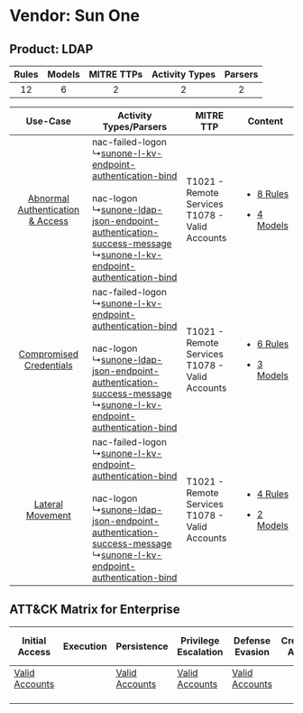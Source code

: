 Vendor: Sun One
===============
Product: LDAP
-------------
| Rules | Models | MITRE TTPs | Activity Types | Parsers |
|:-----:|:------:|:----------:|:--------------:|:-------:|
|  12   |   6    |     2      |       2        |    2    |

|    Use-Case    | Activity Types/Parsers    | MITRE TTP    | Content    |
|:----:| ---- | ---- | ---- |
| [Abnormal Authentication & Access](../../../UseCases/uc_abnormal_authentication_&_access.md) |  nac-failed-logon<br> ↳[sunone-l-kv-endpoint-authentication-bind](Ps/pC_sunonelkvendpointauthenticationbind.md)<br><br> nac-logon<br> ↳[sunone-ldap-json-endpoint-authentication-success-message](Ps/pC_sunoneldapjsonendpointauthenticationsuccessmessage.md)<br> ↳[sunone-l-kv-endpoint-authentication-bind](Ps/pC_sunonelkvendpointauthenticationbind.md)<br> | T1021 - Remote Services<br>T1078 - Valid Accounts<br> | [<ul><li>8 Rules</li></ul><ul><li>4 Models</li></ul>](RM/r_m_sun_one_ldap_Abnormal_Authentication_&_Access.md) |
|          [Compromised Credentials](../../../UseCases/uc_compromised_credentials.md)          |  nac-failed-logon<br> ↳[sunone-l-kv-endpoint-authentication-bind](Ps/pC_sunonelkvendpointauthenticationbind.md)<br><br> nac-logon<br> ↳[sunone-ldap-json-endpoint-authentication-success-message](Ps/pC_sunoneldapjsonendpointauthenticationsuccessmessage.md)<br> ↳[sunone-l-kv-endpoint-authentication-bind](Ps/pC_sunonelkvendpointauthenticationbind.md)<br> | T1021 - Remote Services<br>T1078 - Valid Accounts<br> | [<ul><li>6 Rules</li></ul><ul><li>3 Models</li></ul>](RM/r_m_sun_one_ldap_Compromised_Credentials.md)          |
|    [Lateral Movement](../../../UseCases/uc_lateral_movement.md)    |  nac-failed-logon<br> ↳[sunone-l-kv-endpoint-authentication-bind](Ps/pC_sunonelkvendpointauthenticationbind.md)<br><br> nac-logon<br> ↳[sunone-ldap-json-endpoint-authentication-success-message](Ps/pC_sunoneldapjsonendpointauthenticationsuccessmessage.md)<br> ↳[sunone-l-kv-endpoint-authentication-bind](Ps/pC_sunonelkvendpointauthenticationbind.md)<br> | T1021 - Remote Services<br>T1078 - Valid Accounts<br> | [<ul><li>4 Rules</li></ul><ul><li>2 Models</li></ul>](RM/r_m_sun_one_ldap_Lateral_Movement.md)    |

ATT&CK Matrix for Enterprise
----------------------------
| Initial Access                                                      | Execution | Persistence                                                         | Privilege Escalation                                                | Defense Evasion                                                     | Credential Access | Discovery | Lateral Movement                                                     | Collection | Command and Control | Exfiltration | Impact |
| ------------------------------------------------------------------- | --------- | ------------------------------------------------------------------- | ------------------------------------------------------------------- | ------------------------------------------------------------------- | ----------------- | --------- | -------------------------------------------------------------------- | ---------- | ------------------- | ------------ | ------ |
| [Valid Accounts](https://attack.mitre.org/techniques/T1078)<br><br> |           | [Valid Accounts](https://attack.mitre.org/techniques/T1078)<br><br> | [Valid Accounts](https://attack.mitre.org/techniques/T1078)<br><br> | [Valid Accounts](https://attack.mitre.org/techniques/T1078)<br><br> |                   |           | [Remote Services](https://attack.mitre.org/techniques/T1021)<br><br> |            |                     |              |        |